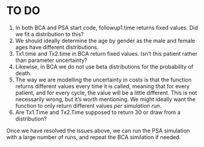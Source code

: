 # TO DO

1. In both BCA and PSA start code, followup1.time returns fixed values. Did we fit a distribution to this?
2. We should ideally determine the age by gender as the male and female ages have different distributions.
3. Tx1.time and Tx2.time in BCA return fixed values. Isn’t this patient rather than parameter uncertainty?
4. Likewise, in BCA we do not use beta distributions for the probability of death. 
5. The way we are modelling the uncertainty in costs is that the function returns different values every time it is called, meaning that for every patient, and for every cycle, the value will be a little different. This is not necessarily wrong, but it’s worth mentioning. We might ideally want the function to only return different values  *per simulation run*. 
6. Are Tx1.Time and Tx2.Time supposed to return 30 or draw from a distribution?

Once we have resolved the issues above, we can run the PSA simulation with a large number of runs, and repeat the BCA similation if needed.
